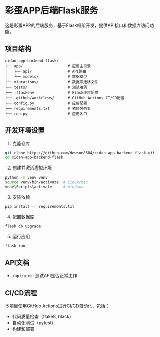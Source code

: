 # 彩蛋APP后端Flask服务

这是彩蛋APP的后端服务，基于Flask框架开发，提供API接口和数据库访问功能。

## 项目结构

```
cidan-app-backend-flask/
├── app/                    # 应用主目录
│   ├── api/                # API路由
│   └── models/             # 数据模型
├── migrations/             # 数据库迁移文件
├── tests/                  # 测试用例
├── .flaskenv               # Flask环境配置
├── .github/workflows/      # GitHub Actions CI/CD配置
├── config.py               # 应用配置
├── requirements.txt        # 依赖包列表
└── run.py                  # 应用入口
```

## 开发环境设置

1. 克隆仓库
```bash
git clone https://github.com/dowson8684/cidan-app-backend-flask.git
cd cidan-app-backend-flask
```

2. 创建并激活虚拟环境
```bash
python -m venv venv
source venv/bin/activate  # Linux/Mac
venv\Scripts\activate     # Windows
```

3. 安装依赖
```bash
pip install -r requirements.txt
```

4. 配置数据库
```bash
flask db upgrade
```

5. 运行应用
```bash
flask run
```

## API文档

- `/api/ping`: 测试API是否正常工作

## CI/CD流程

本项目使用GitHub Actions进行CI/CD自动化，包括：
- 代码质量检查（flake8, black）
- 自动化测试（pytest）
- 构建和部署